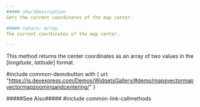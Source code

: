 ```yaml
---
##### shortDescription
Gets the current coordinates of the map center.

##### return: Array
The current coordinates of the map center.

---
```

This method returns the center coordinates as an array of two values in the [*longitude*, *latitude*] format.

#include common-demobutton with {
    url: "https://js.devexpress.com/Demos/WidgetsGallery/#demo/mapsvectormapvectormapzoomingandcentering/"
}

#####See Also#####
#include common-link-callmethods